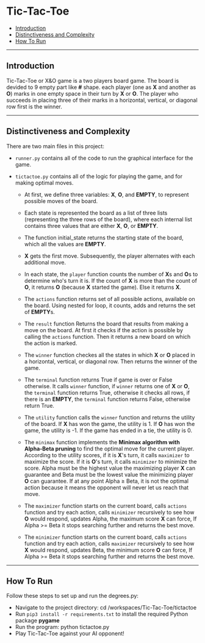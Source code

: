# Tic-Tac-Toe

- [Introduction](#introduction)
- [Distinctiveness and Complexity](#distinctiveness-and-complexity)
- [How To Run](#how-to-run)

-----------------------------------------------------------------------------
## Introduction

Tic-Tac-Toe or X&O game is a two players board game. The board is devided to 9 empty part like **#** shape. each player (one as **X** and another as **O**) marks in one empty space in their turn by **X** or **O**. The player who succeeds in placing three of their marks in a horizontal, vertical, or diagonal row first is the winner.

-----------------------------------------------------------------------------
## Distinctiveness and Complexity

There are two main files in this project:

- `runner.py` contains all of the code to run the graphical interface for the game.

- `tictactoe.py` contains all of the logic for playing the game, and for making optimal moves. 

    - At first, we define three variables: **X**, **O**, and **EMPTY**, to represent possible moves of the board.
   
    - Each state is represented the board as a list of three lists (representing the three rows of the board), where each internal list contains three values that are either **X**, **O**, or **EMPTY**.
   
    - The function initial_state returns the starting state of the board, which all the values are **EMPTY**.
   
    - **X** gets the first move. Subsequently, the player alternates with each additional move.
  
    - In each state, the `player` function counts the number of **X**s and **O**s to determine who's turn it is. If the count of **X** is more than the count of **O**, it returns **O** (because **X** started the game). Else it returns **X**.
  
    - The `actions` function returns set of all possible actions, available on the board. Using nested for loop, it counts, adds and returns the set of **EMPTY**s.
  
    - The `result` function Returns the board that results from making a move on the board. At first it checks if the action is possible by calling the `actions` function. Then it returns a new board on which the action is marked.
  
    - The `winner` function checkes all the states in which **X** or **O** placed in a horizontal, vertical, or diagonal row. Then returns the winner of the game.
  
    - The `terminal` function returns True if game is over or False otherwise. It calls `winner` function, if `winner` returns one of **X** or **O**, the `terminal` function returns True, otherwise it checks all rows, if there is an **EMPTY**, the `terminal` function returns False, otherwise return True.
  
    - The `utility` function calls the `winner` function and returns the utility of the board. If **X** has won the game, the utility is 1. If **O** has won the game, the utility is -1. If the game has ended in a tie, the utility is 0.
  
    - The `minimax` function implements the **Minimax algorithm with Alpha-Beta pruning** to find the optimal move for the current player. According to the utility scores, if it is **X**'s turn, it calls `maximizer` to maximize the score. If it is **O**'s turn, it calls `minimizer` to minimize the score. Alpha must be the highest value the maximizing player **X** can guarantee and Beta must be the lowest value the minimizing player **O** can guarantee. If at any point Alpha ≥ Beta, it is not the optimal action because it means the opponent will never let us reach that move.
  
    - The `maximizer` function starts on the current board, calls `actions` function and try each action, calls `minimizer` recursively to see how **O** would respond, updates Alpha, the maximum score **X** can force,  If Alpha >= Beta it stops searching further and returns the best move.
  
    - The `minimizer` function starts on the current board, calls `actions` function and try each action, calls `maximizer` recursively to see how **X** would respond, updates Beta, the minimum score **O** can force,  If Alpha >= Beta it stops searching further and returns the best move.

-----------------------------------------------------------------------------
## How To Run

Follow these steps to set up and run the degrees.py:

- Navigate to the project directory: cd /workspaces/Tic-Tac-Toe/tictactoe
- Run `pip3 install -r requirements.txt` to install the required Python package **pygame**
- Run the program: python tictactoe.py
- Play Tic-Tac-Toe against your AI opponent!